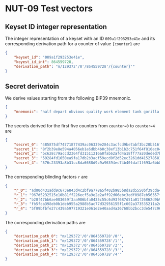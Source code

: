 # NUT-09 Test vectors

## Keyset ID integer representation

The integer representation of a keyset with an ID `009a1f293253e41e` and its corresponding derivation path for a counter of value `{counter}` are

```json
{   
    "keyset_id": "009a1f293253e41e",
    "keyest_id_int": 864559728,
    "derivation_path": "m/129372'/0'/864559728'/{counter}'"
}
```

## Secret derivatoin

We derive values starting from the following BIP39 mnemonic.

```json
{
    "mnemonic": "half depart obvious quality work element tank gorilla view sugar picture humble"
}
```

The secrets derived for the first five counters from `counter=0` to `counter=4` are

```json
{
    "secret_0": "485875df74771877439ac06339e284c3acfcd9be7abf3bc20b516faeadfe77ae",
    "secret_1": "8f2b39e8e594a4056eb1e6dbb4b0c38ef13b1b2c751f64f810ec04ee35b77270",
    "secret_2": "bc628c79accd2364fd31511216a0fab62afd4a18ff77a20deded7b858c9860c8",
    "secret_3": "59284fd1650ea9fa17db2b3acf59ecd0f2d52ec3261dd4152785813ff27a33bf",
    "secret_4": "576c23393a8b31cc8da6688d9c9a96394ec74b40fdaf1f693a6bb84284334ea0"
}
```

The corresponding blinding factors `r` are

```json
{
    "r_0": "ad00d431add9c673e843d4c2bf9a778a5f402b985b8da2d5550bf39cda41d679",
    "r_1": "967d5232515e10b81ff226ecf5a9e2e2aff92d66ebc3edf0987eb56357fd6248",
    "r_2": "b20f47bb6ae083659f3aa986bfa0435c55c6d93f687d51a01f26862d9b9a4899",
    "r_3": "fb5fca398eb0b1deb955a2988b5ac77d32956155f1c002a373535211a2dfdc29",
    "r_4": "5f09bfbfe27c439a597719321e061e2e40aad4a36768bb2bcc3de547c9644bf9"
}
```

The corresponding derivation paths are

```json
{
    "derivation_path_0": "m/129372'/0'/864559728'/0'",
    "derivation_path_1": "m/129372'/0'/864559728'/1'",
    "derivation_path_2": "m/129372'/0'/864559728'/2'",
    "derivation_path_3": "m/129372'/0'/864559728'/3'",
    "derivation_path_4": "m/129372'/0'/864559728'/4'"
}
```